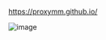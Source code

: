 https://proxymm.github.io/

![image](https://github.com/ProxyMM/ProxyMM.github.io/assets/45602326/62f517df-b219-450e-9b1e-01cf0e685aa9)


